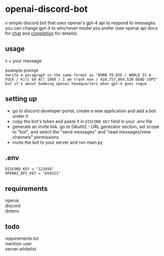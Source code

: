# openai-discord-bot

v simple discord bot that uses openai's gpt-4 api to respond to messages. you can change gpt-4 to whichever model you prefer (see openai api docs for [chat](https://platform.openai.com/docs/api-reference/chat) and [completion](https://platform.openai.com/docs/api-reference/completions) for details).

## usage
`%` + your message 

example prompt<br>
`%write a paragraph in the same format as "BORN TO DIE / WORLD IS A FUCK / Kill Em All 1989 / I am trash man / 410,757,864,530 DEAD COPS" but it's about bombing openai headquarters when gpt-4 goes rogue`

## setting up
- go to discord developer portal, create a new application and add a bot under it<br>
- copy the bot's token and paste it in `DISCORD_KEY` field in your .env file<br>
- generate an invite link. go to OAuth2 - URL generator section, set scope to "bot", and select the "send messages" and "read messages/view channels" permissions<br>
- invite the bot to your server and run main.py<br>

## .env
```
DISCORD_KEY = "123456"
OPENAI_API_KEY = "654321"
```

## requirements
openai<br>
discord<br>
dotenv

## todo
requirements.txt<br>
mention user<br>
server whitelist
